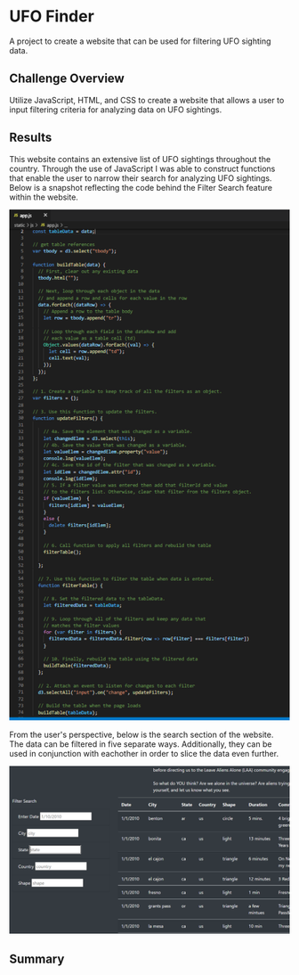 # UFO Finder
A project to create a website that can be used for filtering UFO sighting data.
## Challenge Overview
Utilize JavaScript, HTML, and CSS to create a website that allows a user to input filtering criteria for analyzing data on UFO sightings.
## Results
This website contains an extensive list of UFO sightings throughout the country. Through the use of JavaScript I was able to construct functions that 
enable the user to narrow their search for analyzing UFO sightings. Below is a snapshot reflecting the code behind the Filter Search feature within the website.

![Table Filtering Building](/static/images/Table_Filtering_Building.png "Table_Filtering_Building.png")

From the user's perspective, below is the search section of the website. The data can be filtered in five separate ways. Additionally, they can be used in conjunction with 
eachother in order to slice the data even further.

![Site Filtering](/static/images/Site_Filtering.png "Site_Filtering.png")

## Summary

